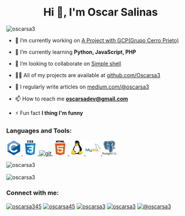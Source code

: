<h1 align="center">Hi 👋, I'm Oscar Salinas</h1>

<p align="left"> <img src="https://komarev.com/ghpvc/?username=oscarsa3&label=Profile%20views&color=0e75b6&style=flat" alt="oscarsa3" /> 
</p>

- 🔭 I’m currently working on [A Project with GCP(Grupo Cerro Prieto)](https://github.com/Oscarsa3/holbertonschool-printf)

- 🌱 I’m currently learning **Python, JavaScript, PHP**

- 👯 I’m looking to collaborate on [Simple shell](https://github.com/Ghelder/holbertonschool-simple_shell)

- 👨‍💻 All of my projects are available at [github.com/Oscarsa3](github.com/Oscarsa3)

- 📝 I regularly write articles on [medium.com/@oscarsa3](medium.com/@oscarsa3)

- 📫 How to reach me **oscarsadev@gmail.com**

- ⚡ Fun fact **I thing I'm funny**

<h3 align="left">Languages and Tools:</h3>
<p align="left"> <a href="https://www.cprogramming.com/" target="_blank" rel="noreferrer"> <img src="https://raw.githubusercontent.com/devicons/devicon/master/icons/c/c-original.svg" alt="c" width="40" height="40"/> </a> <a href="https://www.w3schools.com/css/" target="_blank" rel="noreferrer"> <img src="https://raw.githubusercontent.com/devicons/devicon/master/icons/css3/css3-original-wordmark.svg" alt="css3" width="40" height="40"/> </a> <a href="https://git-scm.com/" target="_blank" rel="noreferrer"> <img src="https://www.vectorlogo.zone/logos/git-scm/git-scm-icon.svg" alt="git" width="40" height="40"/> </a> <a href="https://www.w3.org/html/" target="_blank" rel="noreferrer"> <img src="https://raw.githubusercontent.com/devicons/devicon/master/icons/html5/html5-original-wordmark.svg" alt="html5" width="40" height="40"/> </a> <a href="https://www.linux.org/" target="_blank" rel="noreferrer"> <img src="https://raw.githubusercontent.com/devicons/devicon/master/icons/linux/linux-original.svg" alt="linux" width="40" height="40"/> </a> <a href="https://www.mysql.com/" target="_blank" rel="noreferrer"> <img src="https://raw.githubusercontent.com/devicons/devicon/master/icons/mysql/mysql-original-wordmark.svg" alt="mysql" width="40" height="40"/> </a> <a href="https://www.postgresql.org" target="_blank" rel="noreferrer"> <img src="https://raw.githubusercontent.com/devicons/devicon/master/icons/postgresql/postgresql-original-wordmark.svg" alt="postgresql" width="40" height="40"/> </a> </p>

<p>&nbsp;<img align="left" src="https://github-readme-stats.vercel.app/api?username=oscarsa3&show_icons=true&locale=en" alt="oscarsa3" /></p>
<p><img align="center" src="https://github-readme-stats.vercel.app/api/top-langs?username=oscarsa3&show_icons=true&locale=en&layout=compact" alt="oscarsa3" /></p>

<h3 align="left">Connect with me:</h3>
<p align="left">
<a href="https://twitter.com/oscarsa345" target="blank"><img align="center" src="https://raw.githubusercontent.com/rahuldkjain/github-profile-readme-generator/master/src/images/icons/Social/twitter.svg" alt="oscarsa345" height="30" width="40" /></a>
<a href="https://linkedin.com/in/oscarsa45" target="blank"><img align="center" src="https://raw.githubusercontent.com/rahuldkjain/github-profile-readme-generator/master/src/images/icons/Social/linked-in-alt.svg" alt="oscarsa45" height="30" width="40" /></a>
<a href="https://fb.com/oscarsa45" target="blank"><img align="center" src="https://raw.githubusercontent.com/rahuldkjain/github-profile-readme-generator/master/src/images/icons/Social/facebook.svg" alt="oscarsa3" height="30" width="40" /></a>
<a href="https://instagram.com/oscarsa3" target="blank"><img align="center" src="https://raw.githubusercontent.com/rahuldkjain/github-profile-readme-generator/master/src/images/icons/Social/instagram.svg" alt="oscarsa3" height="30" width="40" /></a>
<a href="https://medium.com/@oscarsa3" target="blank"><img align="center" src="https://raw.githubusercontent.com/rahuldkjain/github-profile-readme-generator/master/src/images/icons/Social/medium.svg" alt="@oscarsa3" height="30" width="40" /></a>
</p>
